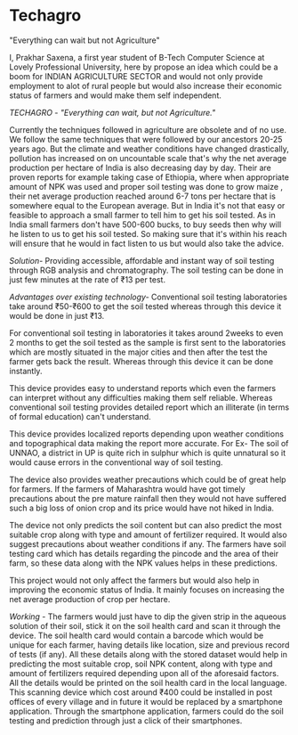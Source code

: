 # Techagro
"Everything can wait but not Agriculture"

I, Prakhar Saxena, a first year student of B-Tech Computer Science at Lovely Professional University, here by propose an idea which could be a boom for INDIAN AGRICULTURE SECTOR and would not only provide employment to alot of rural people but would also increase their economic status of farmers and would make them self independent.  

*TECHAGRO - "Everything can wait, but not Agriculture."*    

Currently the techniques followed in agriculture are obsolete and of no use. We follow the same techniques that were followed by our ancestors 20-25 years ago. But the climate and weather conditions have changed drastically, pollution has increased on on uncountable scale that's why the net average production per hectare of India is also decreasing day by day.
Their are proven reports for example taking case of Ethiopia, where when appropriate amount of NPK was used and proper soil testing was done to grow maize , their net average production reached around 6-7 tons per hectare that is somewhere equal to the European average.
But in India it's not that easy or feasible to approach a small farmer to tell him to get his soil tested. As in India small farmers don't have 500-600 bucks, to buy seeds then why will he listen to us to get his soil tested. So making sure that it's within his reach will ensure that he would in fact listen to us but would also take the advice.

*Solution-*
Providing accessible, affordable and instant way of soil testing through RGB analysis and chromatography. The soil testing can be done in just few minutes at the rate of ₹13 per test.

*Advantages over existing technology-*
Conventional soil testing laboratories take around ₹50-₹600 to get the soil tested whereas through this device it would be done in just ₹13.

For conventional soil testing in laboratories it takes around 2weeks to even 2 months to get the soil tested as the sample is first sent to the laboratories which are mostly situated in the major cities and then after the test the farmer gets back the result. Whereas through this device it can be done instantly.

This device provides easy to understand reports which even the farmers can interpret without any difficulties making them self reliable. Whereas conventional soil testing provides detailed report which an illiterate (in terms of formal education) can't understand.

This device provides localized reports depending upon weather conditions and topographical data making the report more accurate. For Ex- The soil of UNNAO, a district in UP is quite rich in sulphur which is quite unnatural so it would cause errors in the conventional way of soil testing.

The device also provides weather precautions which could be of great help for farmers. If the farmers of Maharashtra would have got timely precautions about the pre mature rainfall then they would not have suffered such a big loss of onion crop and its price would have not hiked in India.

The device not only predicts the soil content but can also predict the most suitable crop along with type and amount of fertilizer required. It would also suggest precautions about weather conditions if any. The farmers have soil testing card which has details regarding the pincode and the area of their farm, so these data along with the NPK values helps in these predictions.

This project would not only affect the farmers but would also help in improving the economic status of India.
It mainly focuses on increasing the net average production of crop per hectare.

*Working -*
The farmers would just have to dip the given strip in the aqueous solution of their soil, stick it on the soil health card and scan it through the device. The soil health card would contain a barcode which would be unique for each farmer, having details like location, size and previous record
of tests (if any). All these details along with the stored dataset would help in predicting the most suitable crop, soil NPK content, along with type and amount of fertilizers required depending upon all of the aforesaid factors.
All the details would be printed on the soil health card in the local language.
This scanning device which cost around ₹400  could be installed in post offices of every village and in future it would be replaced by a smartphone application. Through the smartphone application, farmers could do the soil testing and prediction through just a click of their smartphones.


